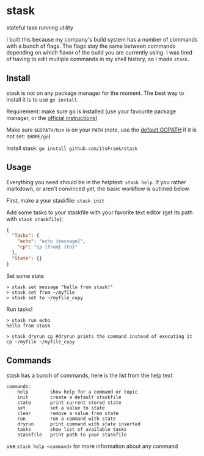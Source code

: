 # stask

stateful task running utility

I built this because my company's build system has a number of commands with a
bunch of flags. The flags stay the same between commands depending on which
flavor of the build you are currently using. I was tired of having to edit
multiple commands in my shell history, so I made `stask`.

## Install

stask is not on any package manager for the moment. The best way to install it
is to use `go install`

Requirement: make sure go is installed (use your favourite package manager, or
the [official instructions](https://go.dev/doc/install))

Make sure `$GOPATH/bin` is on your `PATH` (note, use the
[default GOPATH](https://go.dev/doc/gopath_code#GOPATH) if it is not set:
`$HOME/go`)

Install stask: `go install github.com/itsFrank/stask`

## Usage

Everything you need should be in the helptext: `stask help`. If you rather
markdown, or aren't convinced yet, the basic workflow is outlined below.

First, make a your staskfile: `stask init`

Add some tasks to your staskfile with your favorite text editor (get its path
with `stask staskfile`):

```json
{
  "Tasks": {
    "echo": "echo {message}",
    "cp": "cp {from} {to}"
  },
  "State": {}
}
```

Set some state

```shell
> stask set message "hello from stask!"
> stask set from ~/myfile
> stask set to ~/myfile_copy
```

Run tasks!

```shell
> stask run echo
hello from stask

> stask dryrun cp #dryrun prints the command instead of executing it
cp ~/myfile ~/myfile_copy
```

## Commands

stask has a bunch of commands, here is the list from the help text

```text
commands:
    help        show help for a command or topic
    init        create a default staskfile
    state       print current stored state
    set         set a value to state
    clear       remove a value from state
    run         run a command with state
    dryrun      print command with state inserted
    tasks       show list of available tasks
    staskfile   print path to your staskfile
```

use `stask help <command>` for more information about any command

